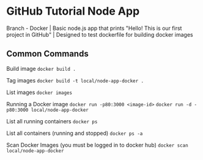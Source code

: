 # GitHub Tutorial Node App
Branch - Docker |
Basic node.js app that prints "Hello! This is our first project in GitHub" |
Designed to test dockerfile for building docker images


## Common Commands

Build image
`docker build .`

Tag images
`docker build -t local/node-app-docker .`

List images
`docker images`

Running a Docker image
`docker run -p80:3000 <image-id>`
`docker run -d -p80:3000 local/node-app-docker`

List all running containers
`docker ps`

List all containers (running and stopped)
`docker ps -a`

Scan Docker Images (you must be logged in to docker hub)
`docker scan local/node-app-docker`
